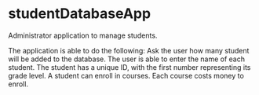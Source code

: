 # studentDatabaseApp

Administrator application to manage students.

The application is able to do the following:
	Ask the user how many student will be added to the database.
	The user is able to enter the name of each student.
	The student has a unique ID, with the first number representing its grade level.
	A student can enroll in courses.
	Each course costs money to enroll.
	
	

